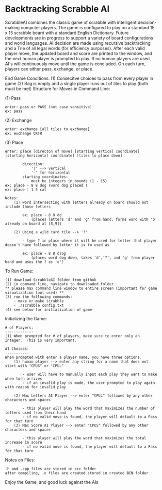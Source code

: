 # Backtracking Scrabble AI

ScrabbleAI combines the classic game of scrabble with intelligent decision-making computer players. The game is configured to play on a standard 15 x 15 scrabble board with a standard English Dictionary.  Future developments are in progress to support a variety of board configurations and world languages.  AI decision are made using recursive backtracking and a Trie of all legal words (for efficiency purposes).  After each valid player move, the updated board and score are printed to the window, and the next human player is prompted to play.  If no human players are used, AI's will continuously move until the game is concluded. On each turn, players can either pass, exchange, or place.

End Game Conditions:
    (1) Consecitve choices to pass from every player in game
    (2) Bag is empty and a single player runs out of tiles to play (both must be met)
Structure for Moves in Command Line:

(1) Pass

    enter: pass or PASS (not case sensitive)
    ex: pass

(2) Exchange

    enter: exchange [all tiles to exchange] 
    ex: exchange CKTR
    
(3) Place 

    enter: place [directon of move] [starting vertical coordinate] [starting horizontal coordinate] [tiles to place down]
    
            direction: 
                '|' --> vertical
                '-' for horizontal
            starting coordinates:
                must be integers in bounds (1 - 15)
    ex: place - 8 8 dog (word dog placed )
    ex: place | 1 5 cat
     
    Notes: 
        (1) word intersecting with letters already on board should not include those letters
        
            ex: place - 8 8 dg
                (places letters 'd' and 'g' from hand, forms word with 'o' already on board at [8,9])
                
        (2) Using a wild card tile --> '?'
        
            - type ? in place where it will be used for letter that player doesn't have followed by letter it is to used as 

            ex: place - 8 8 d?og
                (places word dog down, takes 'd','?', and 'g' from player hand and uses the ? as 'o')
To Run Game:

	(1) download ScrabbleAI folder from github
	(2) in command line, navigate to downloaded folder
    ** please max command line window to entire screen (important for game visualization tool used) **
	(3) run the following commands:
        - make or make scrabble
        - ./scrabble config.txt
	(4) see below for initialization of game
Initializing the Game:

	# of Players:
	-------------
	(1) When prompted for # of players, make sure to enter only an integer.  This is very important.
    
	AI Choices:
	-----------
	When prompted with enter a player name, you have three options.
		(1) human player --> enter any string for a name that does not start with "CPUS" or "CPUL" 
        
			- user will have to manually input each play they want to make when turn arrives
			- if an invalid play is made, the user prompted to play again with reason for invalid play
            
		(2) Max Letters AI Player --> enter "CPUL" followed by any other characters and spaces 
        
			- this player will play the word that maximizes the number of letters used from their hand
			- if no valid move is found, the player will default to a Pass for that turn
		(3) Max Score AI Player --> enter "CPUS" followed by any other characters and spaces 
        
			- this player will play the word that maximizes the total increase in score
			- if no valid move is found, the player will default to a Pass for that turn
Notes on Files:

	.h and .cpp files are stored in src folder
	after compiling, .o files are created stored in created BIN folder
Enjoy the Game, and good luck against the AIs

